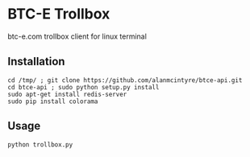 BTC-E Trollbox
==============
btc-e.com trollbox client for linux terminal

Installation
------------
	cd /tmp/ ; git clone https://github.com/alanmcintyre/btce-api.git
	cd btce-api ; sudo python setup.py install
	sudo apt-get install redis-server
	sudo pip install colorama

Usage
-----
	python trollbox.py
